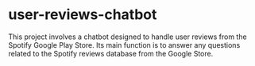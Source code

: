 # user-reviews-chatbot
This project involves a chatbot designed to handle user reviews from the Spotify Google Play Store. Its main function is to answer any questions related to the Spotify reviews database from the Google Store.

